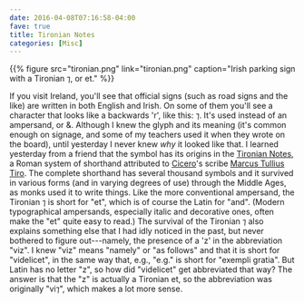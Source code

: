 ```yaml
---
date: 2016-04-08T07:16:58-04:00
fave: true
title: Tironian Notes
categories: [Misc]
---
```


{{% figure src="tironian.png" link="tironian.png" caption="Irish parking sign with a Tironian ⁊, or et." %}}

If you visit Ireland, you'll see that official signs (such as road signs and the like) are written in both English and Irish. On some of them you'll see a character that looks like a backwards 'r', like this: ⁊. It's used instead of an ampersand, or &. Although  I knew the glyph and its meaning (it's common enough on signage, and some of my teachers used it when they wrote on the board), until yesterday I never knew *why* it looked like that. I learned yesterday from a friend that the symbol has its origins in the [Tironian Notes](https://en.wikipedia.org/wiki/Tironian_notes), a Roman system of shorthand attributed to [Cicero](https://en.wikipedia.org/wiki/Cicero)'s scribe [Marcus Tullius Tiro](https://en.wikipedia.org/wiki/Marcus_Tullius_Tiro). The complete shorthand has several thousand symbols and it survived in various forms (and in varying degrees of use) through the Middle Ages, as monks used it to write things. Like the more conventional ampersand, the Tironian ⁊ is short for "et", which is of course the Latin for "and". (Modern typographical ampersands, especially italic and decorative ones, often make the "et" quite easy to read.) The survival of the Tironian ⁊ also explains something else that I had idly noticed in the past, but never bothered to figure out---namely, the presence of a 'z' in the abbreviation "viz". I knew "viz" means "namely" or "as follows" and that it is short for "videlicet", in the same way that, e.g., "e.g." is short for "exempli gratia". But Latin has no letter "z", so how did "videlicet" get abbreviated that way? The answer is that the "z" is actually a Tironian et, so the abbreviation was originally "vi⁊", which makes a lot more sense.
